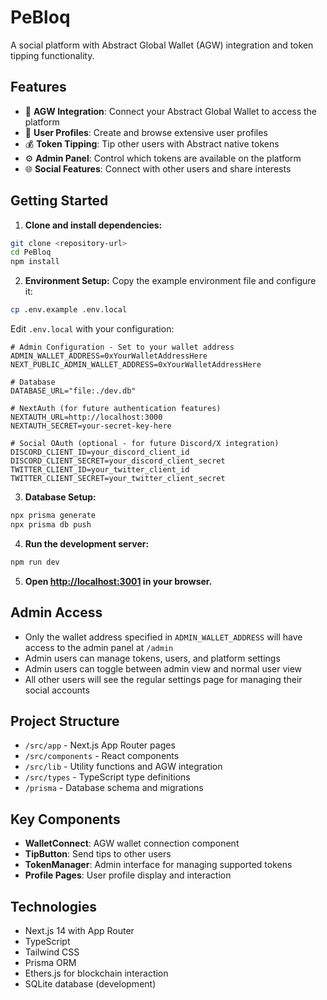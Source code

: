 # PeBloq

A social platform with Abstract Global Wallet (AGW) integration and token tipping functionality.

## Features

- 🔗 **AGW Integration**: Connect your Abstract Global Wallet to access the platform
- 👤 **User Profiles**: Create and browse extensive user profiles
- 💰 **Token Tipping**: Tip other users with Abstract native tokens
- ⚙️ **Admin Panel**: Control which tokens are available on the platform
- 🌐 **Social Features**: Connect with other users and share interests

## Getting Started

1. **Clone and install dependencies:**
```bash
git clone <repository-url>
cd PeBloq
npm install
```

2. **Environment Setup:**
Copy the example environment file and configure it:
```bash
cp .env.example .env.local
```

Edit `.env.local` with your configuration:
```env
# Admin Configuration - Set to your wallet address
ADMIN_WALLET_ADDRESS=0xYourWalletAddressHere
NEXT_PUBLIC_ADMIN_WALLET_ADDRESS=0xYourWalletAddressHere

# Database
DATABASE_URL="file:./dev.db"

# NextAuth (for future authentication features)
NEXTAUTH_URL=http://localhost:3000
NEXTAUTH_SECRET=your-secret-key-here

# Social OAuth (optional - for future Discord/X integration)
DISCORD_CLIENT_ID=your_discord_client_id
DISCORD_CLIENT_SECRET=your_discord_client_secret
TWITTER_CLIENT_ID=your_twitter_client_id
TWITTER_CLIENT_SECRET=your_twitter_client_secret
```

3. **Database Setup:**
```bash
npx prisma generate
npx prisma db push
```

4. **Run the development server:**
```bash
npm run dev
```

5. **Open [http://localhost:3001](http://localhost:3001) in your browser.**

## Admin Access

- Only the wallet address specified in `ADMIN_WALLET_ADDRESS` will have access to the admin panel at `/admin`
- Admin users can manage tokens, users, and platform settings
- Admin users can toggle between admin view and normal user view
- All other users will see the regular settings page for managing their social accounts

## Project Structure

- `/src/app` - Next.js App Router pages
- `/src/components` - React components
- `/src/lib` - Utility functions and AGW integration
- `/src/types` - TypeScript type definitions
- `/prisma` - Database schema and migrations

## Key Components

- **WalletConnect**: AGW wallet connection component
- **TipButton**: Send tips to other users
- **TokenManager**: Admin interface for managing supported tokens
- **Profile Pages**: User profile display and interaction

## Technologies

- Next.js 14 with App Router
- TypeScript
- Tailwind CSS
- Prisma ORM
- Ethers.js for blockchain interaction
- SQLite database (development)